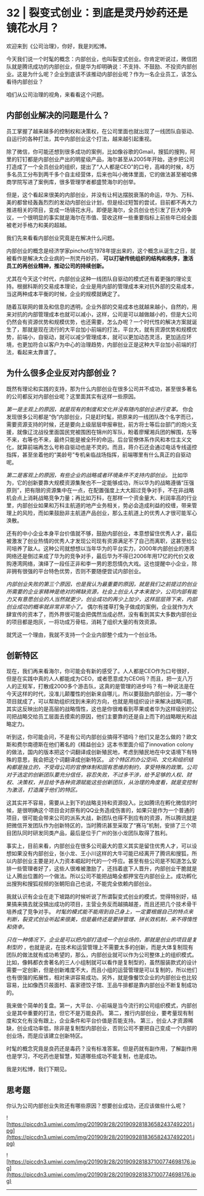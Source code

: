 # 32 | 裂变式创业：到底是灵丹妙药还是镜花水月？

欢迎来到《公司治理》，你好，我是刘松博。

今天我们说一个时髦的概念：内部创业，也叫裂变式创业。你肯定听说过，微信团队就是腾讯成功的内部创业，但是华为却明确说：不支持、不鼓励、不投资内部创业。这是为什么呢？企业到底该不该推动内部创业呢？作为一名企业员工，该怎么看待内部创业？

咱们从公司治理的视角，来看看这个问题。

## 内部创业解决的问题是什么？

员工掌握了越来越多的控制权和决策权，在公司里面也就出现了一线团队自驱动、自运行的各种打法，其中内部创业这个打法，越来越引起重视。

除了微信，你可能还想到很多成功的案例，比如像谷歌的Gmail，搜狐的搜狗，阿里的钉钉都是内部创业产出的明星级产品，海尔甚至从2005年开始，逐步把公司打造成了一个全员创业的组织，提出了“人人都是CEO”的口号，高峰的时候，8万多名员工分布到两千多个自主经营体，后来也叫小微体里面，它的做法甚至被哈佛商学院写进了案例库，很多管理学者都盛赞海尔的创举。

但是，这个看起来很美的内部创业，并没有让柯达摆脱衰落的命运，华为、万科、美的都曾经轰轰烈烈的发动内部创业计划，但是经过短暂的尝试，目前都不再大力推进相关的项目，变成一场镜花水月。即便是海尔，全员创业也引发了巨大的争议，一个很明显的事实就是海尔在市值、营收这样一些重要指标上前些年已经全面被老对手格力和美的超越。

我们先来看看内部创业究竟是在解决什么问题。

内部创业的概念是经济学家pinchot在1978年提出来的，这个概念从诞生之日，就被看作是解决大企业病的一剂灵丹妙药， **可以打破传统组织的结构和秩序，激活员工的再创业精神，推动公司的持续创新。**

尤其在今天这个时代，内部创业这种一线团队自驱动的模式还有着更强的理论支持。根据科斯的交易成本理论，企业是用内部的管理成本来对抗外部的交易成本，当这两种成本平衡的时候，企业的规模就确定了。

随着互联网的普及和信息的透明，企业外部的交易成本也就越来越小，自然的，用来对抗的内部管理成本也就可以减小，这样，公司是可以越做越小的，但是大公司仍然会有资源优势和规模优势，也还需要，怎么办呢？一个时代性的解决方案就诞生了，那就是现在流行的大平台加小前端的打法，平台大，就有资源优势和规模优势，前端小，自驱动，就可以减少管理成本，就可以更加动态灵活，更加适应环境，也更加符合以客户为中心的治理趋势，内部创业正是这种大平台加小前端的打法，看起来太靠谱了。

## 为什么很多企业反对内部创业？

既然有理论和实践的支持，那为什么内部创业在很多公司并不成功，甚至很多著名的公司都反对内部创业呢？这里面其实有这样一些原因。

 *第一是主观上的原因，就是现有的制度和文化并没有随内部创业进行变革。* 你会发现很多公司都是“伪”内部创业，只是赶时髦，把原来的一线团队改个名字而已，需要资源支持的时候，还是要向上级层层申报审批，前方将士等后台部门的炮火支援，就像辽沈战役里面国民党被围困在锦州的军队，盼着廖耀湘兵团的解围，左等不来，右等也不来，最终只能是被全歼的命运。后台官僚体系作风和本位主义文化，就算前端再怎么号称自驱动也是不灵的。而且，蒋介石还会通过电话专线遥控指挥，甚至坐着他的“美龄号”专机亲临战场指挥，前端哪里有什么真正的自驱动呢。

 *第二是客观上的原因，有些企业的战略或者环境条件不支持内部创业。* 比如华为，它的创新要靠大规模资源集聚也不一定能够成功，所以华为的战略遵循“压强原则”，把有限的资源集中在一点，在配置强度上大大超过竞争对手，不在非战略机会点上消耗战略竞争力量；再比如万科，在那样一个资金量大、利润率高的行业里，内部创业如果和万科主航道的地产业务相关，势必会造成利益的绞缠，带来管理上的风险，而如果鼓励非主航道产品创业，那么主航道上的优秀人才很可能军心涣散。

还有的中小企业本身平台价值就不够，鼓励内部创业，本意想留住优秀人才，最后被激发了创业热情的优秀人才发现公司现有资源满足不了自己而离职，这甚至给公司培养了敌人。这种公司就想想以当年华为的平台实力，2000年内部创业的港湾网络还是倒过来成了华为的竞争对手，最后华为不得已2006年用17亿的代价又收购港湾网络，演绎了一段任正非和李一男的恩怨情仇大戏。这也提醒中小企业，除非拥有很强的平台特色优势，否则不要随便尝试内部创业。

 *内部创业失败的第三个原因，也是我认为最重要的原因，就是我们之前提过的创业所需要的企业家精神是绝对的稀缺资源，社会上创业人才本来就少，公司内部有能力又有意愿创业的人当然就更少，创业成功的再少上加少，这样层层筛下来，内部创业成功的概率就非常非常小了。* 偶尔有搂草打兔子做成的案例，企业就作为大肆宣传的资本了，而外界很可能会把偶然当成必然，没有看到其实大多数内部创业的项目都是炮灰，一将功成万骨枯，消耗了组织大量的有效资源。

就凭这一个理由，我就不支持一个企业内部整个成为一个创业场。

## 创新特区

现在，我们再来看海尔，你可能会有新的感受了。人人都是CEO作为口号很好，但是在实践中真的人人都能成为CEO，或者愿意成为CEO吗？而且，把一支八万人的正规军，打散成2000多个游击队，这真的是管理的进步吗？有一种说法是在今天这样的时代，没准儿颠覆性的创新来自哪儿，所以要鼓励内部创业，万一哪个项目就成了，可以帮助组织找到未来的方向，也就是用组织设计来解决战略问题。其实这反映出的是高层的战略惰性，这也是你很难看到苹果或者华为这样级别的公司把战略交给员工层面去摸索的原因，他们主要靠的还是自上而下的战略眼光和战略定力。

听到这，你可能会问，不是有公司内部创业搞得不错吗？他们又是怎么做的？欧文斯和费尔南德斯在他们著名的《精益创业》这本书里面介绍了innovation colony的做法，国内的版本把这个词翻译成创新殖民地，考虑到殖民地在中文语境下有特殊的意思，我会把这个词翻译成创新特区。 *这个特区的办公空间、文化和组织结构都是独立的，不受母公司的官僚体制和固有思维的制约，享受特殊的政策。公司对于选定的创新团队要充分信任，容忍失败，不过多干涉，给予足够的人权、财权、决策权，并且给予各种资源赋能这些创新团队，从治理的角度看，就是变控制为激活，打造属于他们的特区。*

这其实并不容易，需要从上到下的战略支持和资源投入。比如腾讯在孵化微信的时候，是很明确这个项目会对原有的QQ业务造成伤害的，如果只是作为一个普通的项目，很可能会带来公司的派系大战，新团队也得不到应有的资源，所以腾讯就是把微信开发团队作为创新特区的，当时腾讯甚至采取了“赛马”机制，安排了三个项目团队同时研发同类产品，最后是位于广州的张小龙团队取得了胜利。

事实上，目前来看，内部创业在很多公司最大的意义其实是留住优秀人才，可以设想如果没有内部创业，张小龙、王小川这样的大牛可能已经离开了腾讯和搜狐，所以内部创业主要是对人力资本崛起时代的一个呼应。甚至有些公司是不知道怎么安排一些管理者好了，这些人很难被激励了，还挡着底下人晋升，内部创业干脆就是让人腾出位置的一个做法。所以公司不能把战略全都押宝在内部创业上。成功孵化出搜狗和搜狐视频的张朝阳自己也说，不能完全依赖内部创业。

我就认识有企业在走下坡路的时候听说了所谓裂变式创业的模式，觉得特别好，结果搞来搞去就没搞出成功的项目，主营业务反而越搞越差，而且还把几个技术骨干培养成了竞争对手。 *时髦的模式能不能用到自己身上，一定要根据自己的特点来判断，裂变式创业听起来很美，但是最终还是要拼管理、拼长效机制，来不得惰性和侥幸。*

 *只在一种情况下，企业是可以把内部打造成一个创业场的，那就是创业的项目是复制型的* ，也就是说，在技术和运营管理上不需要太多的创新，而是大体复制现有团队的做法就有成功希望的，那么，内部创业就可以作为公司整体上的组织模式。比如，像韩都衣舍著名的三人小组制就可以看作是复制型的，虽然服装款式的设计需要一定创新，但是创新难度不大，而且小组的运营管理是可以复制的，所以他们也有很强的拓展性，相对来讲容易成功。另外，就是像餐饮企业的内部创业也比较容易，比如像西贝莜面村、喜家德饺子馆、王品牛排都是靠内部创业不断复制成功的。

我来做个简单的复盘。第一，大平台、小前端是当今流行的公司组织模式，内部创业是其中重要的打法，但它不是万能良药。 第二，推行内部创业，要考量现有制度和文化有没有跟上，企业条件和平台价值是否能支持。 第三，创业人才资源稀缺，创业成功率低，除非是复制型内部创业，否则公司不要把自己变成一个内部的创业场，而是应该建立创新特区。

时髦的概念究竟是良药还是毒药？没有标准答案。但是药就有副作用，了解副作用也是学习，不吃药也是智慧，知道哪些成功不能复制，也是成功。

我是刘松博，我们下期见。

## 思考题

你认为公司内部创业失败还有哪些原因？想要创业成功，还应该做些什么呢？

![https://piccdn3.umiwi.com/img/201909/28/201909281836582437492201.jpg](https://piccdn3.umiwi.com/img/201909/28/201909281836582437492201.jpg)

![https://piccdn3.umiwi.com/img/201909/28/201909281837100774698176.jpg](https://piccdn3.umiwi.com/img/201909/28/201909281837100774698176.jpg)

---
